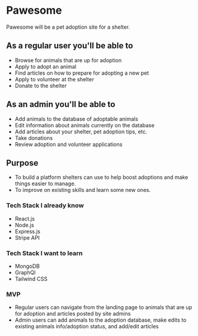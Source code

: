 # Pawesome

Pawesome will be a pet adoption site for a shelter.

## As a regular user you'll be able to

- Browse for animals that are up for adoption
- Apply to adopt an animal
- Find articles on how to prepare for adopting a new pet
- Apply to volunteer at the shelter
- Donate to the shelter

## As an admin you'll be able to

- Add animals to the database of adoptable animals
- Edit information about animals currently on the database
- Add articles about your shelter, pet adoption tips, etc.
- Take donations
- Review adoption and volunteer applications

## Purpose

- To build a platform shelters can use to help boost adoptions and make things easier to manage.
- To improve on existing skills and learn some new ones.

### Tech Stack I already know

- React.js
- Node.js
- Express.js
- Stripe API

### Tech Stack I want to learn

- MongoDB
- GraphQl
- Tailwind CSS

### MVP

- Regular users can navigate from the landing page to animals that are up for adoption and articles posted by site admins
- Admin users can add animals to the adoption database, make edits to existing animals info/adoption status, and add/edit articles
